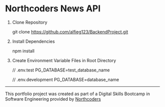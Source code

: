 # Northcoders News API

1) Clone Repository

    git clone https://github.com/alfieg123/BackendProject.git

2) Install Dependencies

    npm install

3) Create Environment Variable Files in Root Directory

    // .env.test
    PG_DATABASE=test_database_name
    
    // .env.development
    PG_DATABASE=database_name

--- 

This portfolio project was created as part of a Digital Skills Bootcamp in Software Engineering provided by [Northcoders](https://northcoders.com/)
